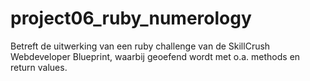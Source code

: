 # project06_ruby_numerology
Betreft de uitwerking van een ruby challenge van de SkillCrush Webdeveloper Blueprint, waarbij geoefend wordt met o.a. methods en return values.
